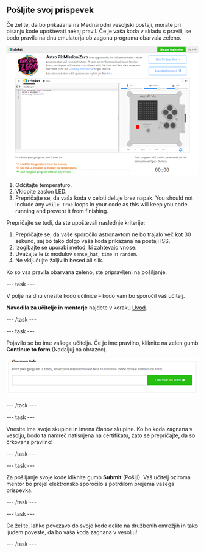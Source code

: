 ## Pošljite svoj prispevek

Če želite, da bo prikazana na Mednarodni vesoljski postaji, morate pri pisanju kode upoštevati nekaj pravil. Če je vaša koda v skladu s pravili, se bodo pravila na dnu emulatorja ob zagonu programa obarvala zeleno.

![Potrditev](images/validation.png)

1. Odčitajte temperaturo.
2. Vklopite zaslon LED.
3. Prepričajte se, da vaša koda v celoti deluje brez napak. You should not include any `while True` loops in your code as this will keep you code running and prevent it from finishing.

Prepričajte se tudi, da ste upoštevali naslednje kriterije:

1. Prepričajte se, da vaše sporočilo astronavtom ne bo trajalo več kot 30 sekund, saj bo tako dolgo vaša koda prikazana na postaji ISS.
2. Izogibajte se uporabi metod, ki zahtevajo vnose.
3. Uvažajte le iz modulov `sense_hat`, `time` in `random`.
4. Ne vključujte žaljiviih besed ali slik.

Ko so vsa pravila obarvana zeleno, ste pripravljeni na pošiljanje.

\--- task \---

V polje na dnu vnesite kodo učilnice – kodo vam bo sporočil vaš učitelj.

**Navodila za učitelje in mentorje** najdete v koraku [Uvod](https://projects.raspberrypi.org/en/projects/astro-pi-mission-zero/1).

\--- /task \---

\--- task \---

Pojavilo se bo ime vašega učitelja. Če je ime pravilno, kliknite na zelen gumb **Continue to form** (Nadaljuj na obrazec).

![Nadaljuj na obrazec](images/continue-to-form.png)

\--- /task \---

\--- task \---

Vnesite ime svoje skupine in imena članov skupine. Ko bo koda zagnana v vesolju, bodo ta namreč natisnjena na certifikatu, zato se prepričajte, da so črkovana pravilno!

\--- /task \---

\--- task \---

Za pošiljanje svoje kode kliknite gumb **Submit** (Pošlji). Vaš učitelj oziroma mentor bo prejel elektronsko sporočilo s potrdilom prejema vašega prispevka.

\--- /task \---

\--- task \---

Če želite, lahko povezavo do svoje kode delite na družbenih omrežjih in tako ljudem poveste, da bo vaša koda zagnana v vesolju!

\--- /task \---
